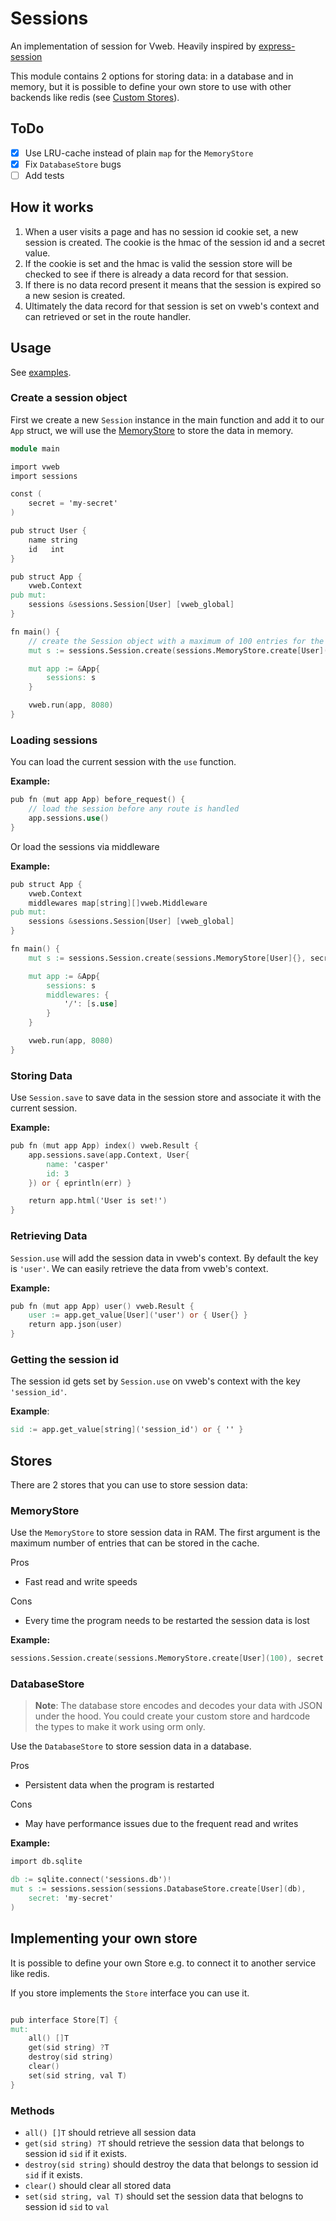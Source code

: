 # Sessions

An implementation of session for Vweb. Heavily inspired by [express-session](https://github.com/expressjs/session)

This module contains 2 options for storing data: in a database and in memory, but it
is possible to define your own store to use with other backends like redis
(see [Custom Stores](#implementing-your-own-store)).

## ToDo

- [X] Use LRU-cache instead of plain `map` for the `MemoryStore`
- [X] Fix `DatabaseStore` bugs
- [ ] Add tests

## How it works

1. When a user visits a page and has no session id cookie set, a new session is created.
The cookie is the hmac of the session id and a secret value.
2. If the cookie is set and the hmac is valid the session store will be checked to see
if there is already a data record for that session.
3. If there is no data record present it means that the session is expired so a new
sesion is created.
4. Ultimately the data record for that session is set on vweb's context and can retrieved or
set in the route handler.

## Usage

See [examples](examples/main.v).

### Create a session object

First we create a new `Session` instance in the main function and add it to our `App` struct, 
we will use the [MemoryStore](#memorystore) to store the data in memory.

```v
module main

import vweb
import sessions

const (
	secret = 'my-secret'
)

pub struct User {
	name string
	id   int
}

pub struct App {
	vweb.Context
pub mut:
	sessions &sessions.Session[User] [vweb_global]
}

fn main() {
    // create the Session object with a maximum of 100 entries for the memorystore
	mut s := sessions.Session.create(sessions.MemoryStore.create[User](100), secret: secret)

	mut app := &App{
		sessions: s
	}

	vweb.run(app, 8080)
}
```

### Loading sessions

You can load the current session with the `use` function.

**Example:**
```v ignore
pub fn (mut app App) before_request() {
    // load the session before any route is handled
    app.sessions.use()
}
```

Or load the sessions via middleware

**Example:**
```v ignore
pub struct App {
	vweb.Context
	middlewares map[string][]vweb.Middleware
pub mut:
	sessions &sessions.Session[User] [vweb_global]
}

fn main() {
	mut s := sessions.Session.create(sessions.MemoryStore[User]{}, secret: secret)

	mut app := &App{
		sessions: s
		middlewares: {
			'/': [s.use]
		}
	}

	vweb.run(app, 8080)
}
```

### Storing Data

Use `Session.save` to save data in the session store and associate it with the current session.

**Example:**
```v
pub fn (mut app App) index() vweb.Result {
	app.sessions.save(app.Context, User{
		name: 'casper'
		id: 3
	}) or { eprintln(err) }

	return app.html('User is set!')
}
```

### Retrieving Data

`Session.use` will add the session data in vweb's context. By default the key is `'user'`. 
We can easily retrieve the data from vweb's context.

**Example:**
```v ignore
pub fn (mut app App) user() vweb.Result {
	user := app.get_value[User]('user') or { User{} }
	return app.json(user)
}
```

### Getting the session id

The session id gets set by `Session.use` on vweb's context with the key `'session_id'`.

**Example**:
```v ignore
sid := app.get_value[string]('session_id') or { '' }
```

## Stores

There are 2 stores that you can use to store session data: 

### MemoryStore

Use the `MemoryStore` to store session data in RAM. The first argument is the maximum
number of entries that can be stored in the cache.

Pros
- Fast read and write speeds

Cons
- Every time the program needs to be restarted the session data is lost

**Example:**
```v ignore
sessions.Session.create(sessions.MemoryStore.create[User](100), secret: 'my-secret')
```

### DatabaseStore

> **Note**: The database store encodes and decodes your data with JSON under the hood.
> You could create your custom store and hardcode the types to make it work using orm only.

Use the `DatabaseStore` to store session data in a database.

Pros
- Persistent data when the program is restarted

Cons
- May have performance issues due to the frequent read and writes

**Example:**
```v ignore
import db.sqlite

db := sqlite.connect('sessions.db')!
mut s := sessions.session(sessions.DatabaseStore.create[User](db),
	secret: 'my-secret'
)
```

## Implementing your own store

It is possible to define your own Store e.g. to connect it to another service like redis.

If you store implements the `Store` interface you can use it.

```v ignore

pub interface Store[T] {
mut:
	all() []T
	get(sid string) ?T
	destroy(sid string)
	clear()
	set(sid string, val T)
}
```

### Methods

- `all() []T` should retrieve all session data
- `get(sid string) ?T` should retrieve the session data that belongs to session 
id `sid` if it exists.
- `destroy(sid string)` should destroy the data that belongs to session id `sid`
if it exists.
- `clear()` should clear all stored data
- `set(sid string, val T)` should set the session data that belogns to session id 
`sid` to `val`
